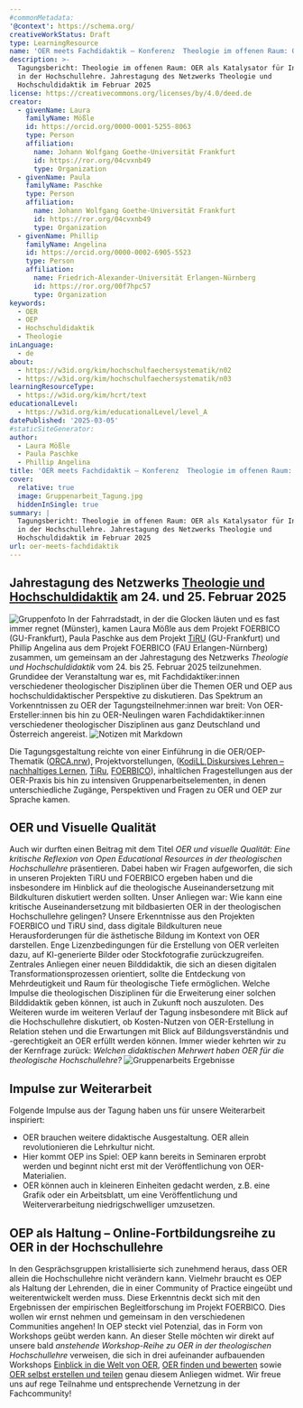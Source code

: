 ```yaml
---
#commonMetadata:
'@context': https://schema.org/
creativeWorkStatus: Draft
type: LearningResource
name: 'OER meets Fachdidaktik – Konferenz  Theologie im offenen Raum: OER als Katalysator für Innovation in der Hochschullehre'
description: >-
  Tagungsbericht: Theologie im offenen Raum: OER als Katalysator für Innovation
  in der Hochschullehre. Jahrestagung des Netzwerks Theologie und
  Hochschuldidaktik im Februar 2025
license: https://creativecommons.org/licenses/by/4.0/deed.de
creator:
  - givenName: Laura
    familyName: Mößle
    id: https://orcid.org/0000-0001-5255-8063
    type: Person
    affiliation:
      name: Johann Wolfgang Goethe-Universität Frankfurt
      id: https://ror.org/04cvxnb49
      type: Organization
  - givenName: Paula
    familyName: Paschke
    type: Person
    affiliation:
      name: Johann Wolfgang Goethe-Universität Frankfurt
      id: https://ror.org/04cvxnb49
      type: Organization
  - givenName: Phillip
    familyName: Angelina
    id: https://orcid.org/0000-0002-6905-5523
    type: Person
    affiliation:
      name: Friedrich-Alexander-Universität Erlangen-Nürnberg
      id: https://ror.org/00f7hpc57
      type: Organization
keywords:
  - OER
  - OEP
  - Hochschuldidaktik
  - Theologie
inLanguage:
  - de
about:
  - https://w3id.org/kim/hochschulfaechersystematik/n02
  - https://w3id.org/kim/hochschulfaechersystematik/n03
learningResourceType:
  - https://w3id.org/kim/hcrt/text
educationalLevel:
  - https://w3id.org/kim/educationalLevel/level_A
datePublished: '2025-03-05'
#staticSiteGenerator:
author:
  - Laura Mößle
  - Paula Paschke
  - Phillip Angelina
title: 'OER meets Fachdidaktik – Konferenz  Theologie im offenen Raum: OER als Katalysator für Innovation in der Hochschullehre'
cover:
  relative: true
  image: Gruppenarbeit_Tagung.jpg
  hiddenInSingle: true
summary: |
  Tagungsbericht: Theologie im offenen Raum: OER als Katalysator für Innovation
  in der Hochschullehre. Jahrestagung des Netzwerks Theologie und
  Hochschuldidaktik im Februar 2025
url: oer-meets-fachdidaktik
---
```


## Jahrestagung des Netzwerks [Theologie und Hochschuldidaktik](https://www.uni-muenster.de/FB2/aktuelles/OER_Tagung_Netzwerk_Theologie_und_Hochschuldidaktik_2025.html) am 24. und 25. Februar 2025

![Gruppenfoto](https://www.uni-muenster.de/imperia/md/images/fb2/zentraleseiten/aktuelles/fittosize_1492_1561_bee344104bec0ffcc0c0b3a62af859fd_20250228_oer-tagung_quer_haupttext.jpg)
In der Fahrradstadt, in der die Glocken läuten und es fast immer regnet (Münster), kamen Laura Mößle aus dem Projekt FOERBICO (GU-Frankfurt), Paula Paschke aus dem Projekt [TiRU](https://www.uni-frankfurt.de/133803251/Forschungsprojekte_Religionsp%C3%A4dagogik#a_0d817d3d-60a14121) (GU-Frankfurt) und Phillip Angelina aus dem Projekt FOERBICO (FAU Erlangen-Nürnberg) zusammen, um gemeinsam an der Jahrestagung des Netzwerks *Theologie und Hochschuldidaktik* vom 24. bis 25. Februar 2025 teilzunehmen. Grundidee der Veranstaltung war es, mit Fachdidaktiker:innen verschiedener theologischer Disziplinen über die Themen OER und OEP aus hochschuldidaktischer Perspektive zu diskutieren.
Das Spektrum an Vorkenntnissen zu OER der Tagungsteilnehmer:innen war breit: Von OER-Ersteller:innen bis hin zu OER-Neulingen waren Fachdidaktiker:innen verschiedener theologischer Disziplinen aus ganz Deutschland und Österreich angereist.
![Notizen mit Markdown](Markdown_Tagung.jpg)

Die Tagungsgestaltung reichte von einer Einführung in die OER/OEP-Thematik ([ORCA.nrw](https://www.orca.nrw/)), Projektvorstellungen, ([KodiLL](https://www.uni-augsburg.de/de/forschung/projekte/kodill/),[Diskursives Lehren – nachhaltiges Lernen](https://www.ktf.uni-bonn.de/faecher/alt-neues-testament-alt/aktuelles/aktuelles-ressourcen/diskursives-lehren-nachhaltiges-lernen), [TiRu](https://www.uni-frankfurt.de/133803251/Forschungsprojekte_Religionsp%C3%A4dagogik#a_0d817d3d-60a14121), [FOERBICO](https://oer.community)), inhaltlichen Fragestellungen aus der OER-Praxis bis hin zu intensiven Gruppenarbeitselementen, in denen unterschiedliche Zugänge, Perspektiven und Fragen zu OER und OEP zur Sprache kamen.

## OER und Visuelle Qualität

Auch wir durften einen Beitrag mit dem Titel *OER und visuelle Qualität: Eine kritische Reflexion von Open Educational Resources in der theologischen Hochschullehre* präsentieren. Dabei haben wir Fragen aufgeworfen, die sich in unseren Projekten TiRU und FOERBICO ergeben haben und die insbesondere im Hinblick auf die theologische Auseinandersetzung mit Bildkulturen diskutiert werden sollten. Unser Anliegen war: Wie kann eine kritische Auseinandersetzung mit bildbasierten OER in der theologischen Hochschullehre gelingen? 
Unsere Erkenntnisse aus den Projekten FOERBICO und TiRU sind, dass digitale Bildkulturen neue Herausforderungen für die ästhetische Bildung im Kontext von OER darstellen. Enge Lizenzbedingungen für die Erstellung von OER verleiten dazu, auf KI-generierte Bilder oder Stockfotografie zurückzugreifen. Zentrales Anliegen einer neuen Bilddidaktik, die sich an diesen digitalen Transformationsprozessen orientiert, sollte die Entdeckung von Mehrdeutigkeit und Raum für theologische Tiefe ermöglichen. Welche Impulse die theologischen Disziplinen für die Erweiterung einer solchen Bilddidaktik geben können, ist auch in Zukunft noch auszuloten.
Des Weiteren wurde im weiteren Verlauf der Tagung insbesondere mit Blick auf die Hochschullehre diskutiert, ob Kosten-Nutzen von OER-Erstellung in Relation stehen und die Erwartungen mit Blick auf Bildungsverständnis und -gerechtigkeit an OER erfüllt werden können. Immer wieder kehrten wir zu der Kernfrage zurück: *Welchen didaktischen Mehrwert haben OER für die theologische Hochschullehre?*
![Gruppenarbeits Ergebnisse](Gruppenarbeit_Tagung.jpg)

## Impulse zur Weiterarbeit

Folgende Impulse aus der Tagung haben uns für unsere Weiterarbeit inspiriert:
- OER brauchen weitere didaktische Ausgestaltung. OER allein revolutionieren die Lehrkultur nicht.
- Hier kommt OEP ins Spiel: OEP kann bereits in Seminaren erprobt werden und beginnt nicht erst mit der Veröffentlichung von OER-Materialien.
- OER können auch in kleineren Einheiten gedacht werden, z.B. eine Grafik oder ein Arbeitsblatt, um eine Veröffentlichung und Weiterverarbeitung niedrigschwelliger umzusetzen.   

## OEP als Haltung – Online-Fortbildungsreihe zu OER in der Hochschullehre

In den Gesprächsgruppen kristallisierte sich zunehmend heraus, dass OER allein die Hochschullehre nicht verändern kann. Vielmehr braucht es OEP als Haltung der Lehrenden, die in einer Community of Practice eingeübt und weiterentwickelt werden muss. Diese Erkenntnis deckt sich mit den Ergebnissen der empirischen Begleitforschung im Projekt FOERBICO. Dies wollen wir ernst nehmen und gemeinsam in den verschiedenen Communities angehen! In OEP steckt viel Potenzial, das in Form von Workshops geübt werden kann. 
An dieser Stelle möchten wir direkt auf unsere bald *anstehende Workshop-Reihe zu OER in der theologischen Hochschullehre* verweisen, die sich in drei aufeinander aufbauenden Workshops [Einblick in die Welt von OER](https://relilab.org/oer-werkstatt-fuer-hochschulen-einblick-in-die-welt-von-oer/), [OER finden und bewerten](https://relilab.org/oer-werkstatt-fuer-hochschulen-oer-finden-und-bewerten/) sowie [OER selbst erstellen und teilen](https://relilab.org/oer-werkstatt-fuer-hochschulen-oer-selbst-erstellen-und-teilen/) genau diesem Anliegen widmet. Wir freue uns auf rege Teilnahme und entsprechende Vernetzung in der Fachcommunity!

